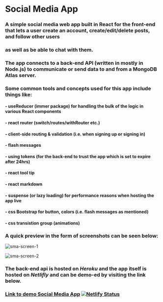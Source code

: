 # Social Media App

### A simple social media web app built in React for the front-end that lets a user create an account, create/edit/delete posts, and follow other users
### as well as be able to chat with them.

### The app connects to a back-end API (written in mostly in Node.js) to communicate or send data to and from a MongoDB Atlas server.

### Some common tools and concepts used for this app include things like:
#### - useReducer (immer package) for handling the bulk of the logic in various React components
#### - react router (switch/routes/withRouter etc.)
#### - client-side routing & validation (i.e. when signing up or signing in)
#### - flash messages
#### - using tokens (for the back-end to trust the app which is set to expire after 24hrs)
#### - react tool tip
#### - react markdown
#### - suspense (or lazy loading) for performance reasons when hosting the app live
#### - css Bootstrap for button, colors (i.e. flash messages as mentioned) 
#### - css transistion group (animations)

### A quick preview in the form of screenshots can be seen below:


![sma-screen-1](https://user-images.githubusercontent.com/34729011/161319667-ea39d393-9c4f-40db-8a1f-e5b4c3e06652.png)


![sma-screen-2](https://user-images.githubusercontent.com/34729011/161319726-18986a31-a4ae-4ef1-bc13-a8159c823295.jpeg)


### The back-end api is hosted on _Heroku_ and the app itself is hosted on _Netlifly_ and can be demo-ed by visiting the link below.

### [Link to demo Social Media App](https://rad-kataifi-181b9e.netlify.app/) [![Netlify Status](https://api.netlify.com/api/v1/badges/67cefca6-b658-4289-be5a-0c77391dca61/deploy-status)](https://app.netlify.com/sites/rad-kataifi-181b9e/deploys)


